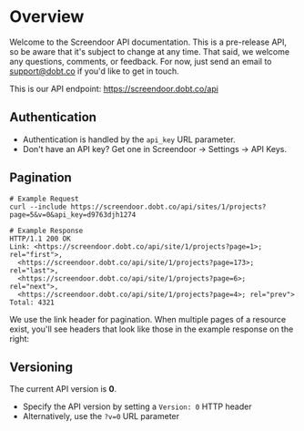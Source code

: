 # Overview

Welcome to the Screendoor API documentation. This is a pre-release API, so be aware that it's subject to change at any time. That said, we welcome any questions, comments, or feedback. For now, just send an email to [support@dobt.co](mailto:support@dobt.co) if you'd like to get in touch.

This is our API endpoint: https://screendoor.dobt.co/api

## Authentication

- Authentication is handled by the `api_key` URL parameter.
- Don't have an API key? Get one in Screendoor -> Settings -> API Keys.

## Pagination

```shell
# Example Request
curl --include https://screendoor.dobt.co/api/sites/1/projects?page=5&v=0&api_key=d9763djh1274

# Example Response
HTTP/1.1 200 OK
Link: <https://screendoor.dobt.co/api/site/1/projects?page=1>; rel="first">,
  <https://screendoor.dobt.co/api/site/1/projects?page=173>; rel="last">,
  <https://screendoor.dobt.co/api/site/1/projects?page=6>; rel="next">,
  <https://screendoor.dobt.co/api/site/1/projects?page=4>; rel="prev">
Total: 4321
```

We use the link header for pagination. When multiple pages of a resource exist, you'll see headers that look like those in the example response on the right:

## Versioning

The current API version is **0**.

- Specify the API version by setting a `Version: 0` HTTP header
- Alternatively, use the `?v=0` URL parameter
